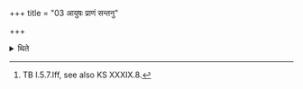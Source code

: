 +++
title = "03 आयुषः प्राणं सन्तनु"

+++

<details><summary>थिते</summary>

3. With āyuṣaḥ prāṇaṁ santanu...[^1] he places the twelve Santati (Continuity) bricks.  

[^1]: TB I.5.7.Iff, see also KS XXXIX.8.  

[^2]: In TS V.2.10.6, these bricks are called Saṁyataḥ.  
</details>
